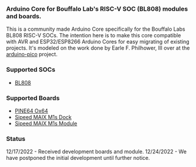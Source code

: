 ### Arduino Core for Bouffalo Lab's RISC-V SOC (BL808) modules and boards.
This is a community made Arduino Core specifically for the Bouffalo Labs BL808 RISC-V SOCs. The intention here is to make this core compatible with AVR and ESP32/ESP8266 Arduino Cores for easy migrating of existing projects. It's modeled on the work done by Earle F. Philhower, III over at the [arduino-pico](https://github.com/earlephilhower/arduino-pico) project.
### Supported SOCs
* [BL808](https://github.com/bouffalolab)
### Supported Boards
* [PINE64 Ox64](https://wiki.pine64.org/wiki/Ox64)
* [Sipeed MAIX M1s Dock](https://wiki.sipeed.com/hardware/en/maix/m1s/m1s_dock.html)
* [Sipeed MAIX M1s Module](https://wiki.sipeed.com/hardware/en/maix/m1s/m1s_module.html)
### Status
12/17/2022 - Received development boards and module.
12/24/2022 - We have postponed the initial development until further notice.
